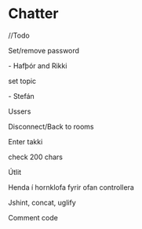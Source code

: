 # Chatter

//Todo
<p>Set/remove password</p> - Hafþór and Rikki
<p>set topic</p> - Stefán
<p>Ussers</p> 
<p>Disconnect/Back to rooms</p>
<p>Enter takki</p>
<p>check 200 chars</p>
<p>Útlit</p>
<p>Henda í hornklofa fyrir ofan controllera</p>
<p>Jshint, concat, uglify</p>
<p>Comment code</p>
